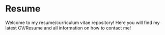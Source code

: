 # Resume
Welcome to my resume/curriculum vitae repository! Here you will find my latest CV/Resume and all information on how to contact me!
